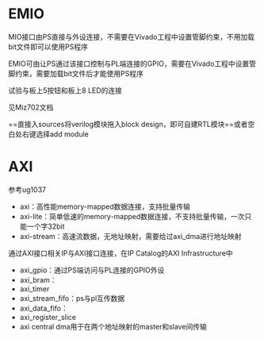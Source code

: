 # EMIO

MIO接口由PS直接与外设连接，不需要在Vivado工程中设置管脚约束，不用加载bit文件即可以使用PS程序

EMIO可由让PS通过该接口控制与PL端连接的GPIO，需要在Vivado工程中设置管脚约束，需要加载bit文件后才能使用PS程序

试验与板上5按钮和板上8 LED的连接

见Miz702文档

==直接入sources将verilog模块拖入block design，即可自建RTL模块==或者空白处右键选择add module

# AXI

参考ug1037

-   axi：高性能memory-mapped数据连接，支持批量传输
-   axi-lite：简单低速的memory-mapped数据连接，不支持批量传输，一次只能一个字32bit
-   axi-stream：高速流数据，无地址映射，需要给过axi_dma进行地址映射

通过AXI接口相关IP与AXI接口连接，在IP Catalog的AXI Infrastructure中

-   axi_gpio：通过PS端访问与PL连接的GPIO外设
-   axi_bram：
-   axi_timer
-   axi_stream_fifo：ps与pl互传数据
-   axi_data_fifo：
-   axi_register_slice
-   axi central dma用于在两个地址映射的master和slave间传输

